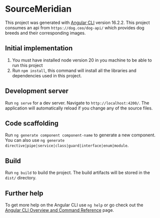 # SourceMeridian

This project was generated with [Angular CLI](https://github.com/angular/angular-cli) version 16.2.2. This project consumes an api from `https://dog.ceo/dog-api/` which provides dog breeds and their corresponding images.

## Initial implementation

1. You must have installed node version 20 in you machine to be able to run this project
2. Run `npm install`, this command will install all the libraries and dependencies used in this project.

## Development server

Run `ng serve` for a dev server. Navigate to `http://localhost:4200/`. The application will automatically reload if you change any of the source files.

## Code scaffolding

Run `ng generate component component-name` to generate a new component. You can also use `ng generate directive|pipe|service|class|guard|interface|enum|module`.

## Build

Run `ng build` to build the project. The build artifacts will be stored in the `dist/` directory.

## Further help

To get more help on the Angular CLI use `ng help` or go check out the [Angular CLI Overview and Command Reference](https://angular.io/cli) page.
